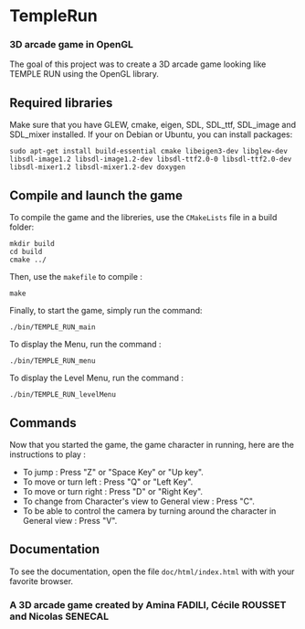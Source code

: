 # TempleRun 
### 3D arcade game in OpenGL

The goal of this project was to create a 3D arcade game looking like TEMPLE RUN using the OpenGL library.

## Required libraries
Make sure that you have GLEW, cmake, eigen, SDL, SDL_ttf, SDL_image and SDL_mixer installed. If your on Debian or Ubuntu, you can install packages:
```
sudo apt-get install build-essential cmake libeigen3-dev libglew-dev libsdl-image1.2 libsdl-image1.2-dev libsdl-ttf2.0-0 libsdl-ttf2.0-dev libsdl-mixer1.2 libsdl-mixer1.2-dev doxygen 
```

## Compile and launch the game

To compile the game and the libreries, use the `CMakeLists` file in a build folder:
```
mkdir build
cd build
cmake ../
```
Then, use the `makefile` to compile :
```
make
```

Finally, to start the game, simply run the command:
```
./bin/TEMPLE_RUN_main
```
To display the Menu, run the command : 
```
./bin/TEMPLE_RUN_menu
```
To display the Level Menu, run the command : 
```
./bin/TEMPLE_RUN_levelMenu
```
## Commands

Now that you started the game, the game character in running, here are the instructions to play : 

* To jump : Press "Z" or "Space Key" or "Up key".
* To move or turn left : Press "Q" or "Left Key".
* To move or turn right : Press "D" or "Right Key".
* To change from Character's view to General view : Press "C".
* To be able to control the camera by turning around the character in General view : Press "V".

## Documentation

To see the documentation, open the file `doc/html/index.html` with with your favorite browser.

### A 3D arcade game created by Amina FADILI, Cécile ROUSSET and Nicolas SENECAL
